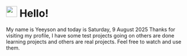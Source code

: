  <h1>
    <img src="https://emojis.slackmojis.com/emojis/images/1643510097/45343/hi.gif?1643510097" width="30"/> 
    Hello!
 </h1>
 <p>
    My name is Yeeyson and today is Saturday, 9 August 2025
    Thanks for visiting my profile, I have some test projects going on others are done learning projects and others are real projects.
    Feel free to watch and use them.
 </p>